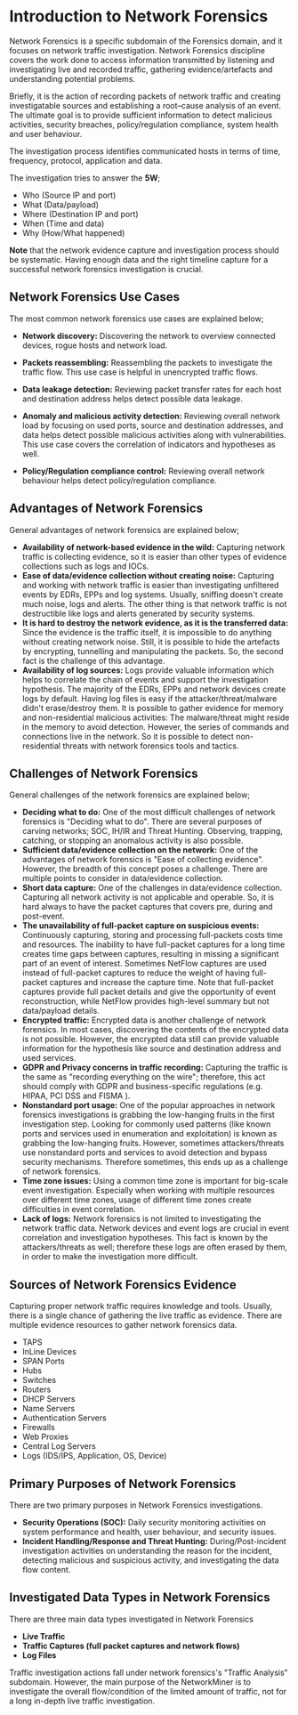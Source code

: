 # Introduction to Network Forensics

Network Forensics is a specific subdomain of the Forensics domain, and it focuses on network traffic investigation. Network Forensics discipline covers the work done to access information transmitted by listening and investigating live and recorded traffic, gathering evidence/artefacts and understanding potential problems. 

Briefly, it is the action of recording packets of network traffic and creating investigatable sources and establishing a root–cause analysis of an event. The ultimate goal is to provide sufficient information to detect malicious activities, security breaches, policy/regulation compliance, system health and user behaviour.

The investigation process identifies communicated hosts in terms of time, frequency, protocol, application and data.

The investigation tries to answer the **5W**;

* Who (Source IP and port)
* What (Data/payload)
* Where (Destination IP and port)
* When (Time and data)
* Why (How/What happened)

**Note** that the network evidence capture and investigation process should be systematic. Having enough data and the right timeline capture for a successful network forensics investigation is crucial.


## Network Forensics Use Cases

The most common network forensics use cases are explained below;

* **Network discovery:** Discovering the network to overview connected devices, rogue hosts and network load. 

* **Packets reassembling:** Reassembling the packets to investigate the traffic flow. This use case is helpful in unencrypted traffic flows.

* **Data leakage detection:** Reviewing packet transfer rates for each host and destination address helps detect possible data leakage. 

* **Anomaly and malicious activity detection:** Reviewing overall network load by focusing on used ports, source and destination addresses, and data helps detect possible malicious activities along with vulnerabilities. This use case covers the correlation of indicators and hypotheses as well.

* **Policy/Regulation compliance control:** Reviewing overall network behaviour helps detect policy/regulation compliance.

## Advantages of Network Forensics 
General advantages of network forensics are explained below;

* **Availability of network-based evidence in the wild:** Capturing network traffic is collecting evidence, so it is easier than other types of evidence collections such as logs and IOCs.
* **Ease of data/evidence collection without creating noise:** Capturing and working with network traffic is easier than investigating unfiltered events by EDRs, EPPs and log systems. Usually, sniffing doesn't create much noise, logs and alerts. The other thing is that network traffic is not destructible like logs and alerts generated by security systems.  
* **It is hard to destroy the network evidence, as it is the transferred data:** Since the evidence is the traffic itself, it is impossible to do anything without creating network noise. Still, it is possible to hide the artefacts by encrypting, tunnelling and manipulating the packets. So, the second fact is the challenge of this advantage. 
* **Availability of log sources:** Logs provide valuable information which helps to correlate the chain of events and support the investigation hypothesis. The majority of the EDRs, EPPs and network devices create logs by default. Having log files is easy if the attacker/threat/malware didn't erase/destroy them.
It is possible to gather evidence for memory and non-residential malicious activities: The malware/threat might reside in the memory to avoid detection. However, the series of commands and connections live in the network. So it is possible to detect non-residential threats with network forensics tools and tactics.


## Challenges of Network Forensics

General challenges of the network forensics are explained below;

* **Deciding what to do:** One of the most difficult challenges of network forensics is "Deciding what to do". There are several purposes of carving networks; SOC, IH/IR and Threat Hunting. Observing, trapping, catching, or stopping an anomalous activity is also possible. 
* **Sufficient data/evidence collection on the network:** One of the advantages of network forensics is "Ease of collecting evidence". However, the breadth of this concept poses a challenge. There are multiple points to consider in data/evidence collection.
* **Short data capture:** One of the challenges in data/evidence collection. Capturing all network activity is not applicable and operable. So, it is hard always to have the packet captures that covers pre, during and post-event. 
* **The unavailability of full-packet capture on suspicious events:** Continuously capturing, storing and processing full-packets costs time and resources. The inability to have full-packet captures for a long time creates time gaps between captures, resulting in missing a significant part of an event of interest. Sometimes NetFlow captures are used instead of full-packet captures to reduce the weight of having full-packet captures and increase the capture time. Note that full-packet captures provide full packet details and give the opportunity of event reconstruction, while NetFlow provides high-level summary but not data/payload details.
* **Encrypted traffic:** Encrypted data is another challenge of network forensics. In most cases, discovering the contents of the encrypted data is not possible. However, the encrypted data still can provide valuable information for the hypothesis like source and destination address and used services.
* **GDPR and Privacy concerns in traffic recording:** Capturing the traffic is the same as "recording everything on the wire"; therefore, this act should comply with GDPR and business-specific regulations (e.g. HIPAA, PCI DSS and FISMA ).
* **Nonstandard port usage:** One of the popular approaches in network forensics investigations is grabbing the low-hanging fruits in the first investigation step. Looking for commonly used patterns (like known ports and services used in enumeration and exploitation) is known as grabbing the low-hanging fruits. However, sometimes attackers/threats use nonstandard ports and services to avoid detection and bypass security mechanisms. Therefore sometimes, this ends up as a challenge of network forensics.
* **Time zone issues:** Using a common time zone is important for big-scale event investigation. Especially when working with multiple resources over different time zones, usage of different time zones create difficulties in event correlation.
* **Lack of logs:** Network forensics is not limited to investigating the network traffic data. Network devices and event logs are crucial in event correlation and investigation hypotheses. This fact is known by the attackers/threats as well; therefore these logs are often erased by them, in order to make the investigation more difficult.

## Sources of Network Forensics Evidence

Capturing proper network traffic requires knowledge and tools. Usually, there is a single chance of gathering the live traffic as evidence. There are multiple evidence resources to gather network forensics data.

* TAPS
* InLine Devices
* SPAN Ports
* Hubs
* Switches
* Routers
* DHCP Servers
* Name Servers
* Authentication Servers
* Firewalls
* Web Proxies
* Central Log Servers
* Logs (IDS/IPS, Application, OS, Device)

## Primary Purposes of Network Forensics 

There are two primary purposes in Network Forensics investigations.

* **Security Operations (SOC):** Daily security monitoring activities on system performance and health, user behaviour, and security issues.
* **Incident Handling/Response and Threat Hunting:** During/Post-incident investigation activities on understanding the reason for the incident, detecting malicious and suspicious activity, and investigating the data flow content.


## Investigated Data Types in Network Forensics

There are three main data types investigated in Network Forensics

* **Live Traffic**
* **Traffic Captures (full packet captures and network flows)**
* **Log Files**

Traffic investigation actions fall under network forensics's "Traffic Analysis" subdomain. However, the main purpose of the NetworkMiner is to investigate the overall flow/condition of the limited amount of traffic, not for a long in-depth live traffic investigation.
